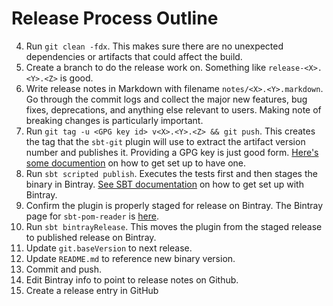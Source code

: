 # Release Process Outline


4. Run `git clean -fdx`. This makes sure there are no unexpected dependencies or artifacts that could affect the build.
1. Create a branch to do the release work on. Something like `release-<X>.<Y>.<Z>` is good.
2. Write release notes in Markdown with filename  `notes/<X>.<Y>.markdown`. Go through the commit logs and collect the major new features, bug fixes, deprecations, and anything else relevant to users. Making note of breaking changes is particularly important.
5. Run `git tag -u <GPG key id> v<X>.<Y>.<Z> && git push`. This creates the tag that the `sbt-git` plugin will use to extract the artifact version number and publishes it. Providing a GPG key is just good form. [Here's some documention](http://www.dewinter.com/gnupg_howto/english/GPGMiniHowto-3.html) on how to get set up to have one.
6. Run `sbt scripted publish`. Executes the tests first and then stages the binary in Bintray. [See SBT documentation](http://www.scala-sbt.org/0.13/docs/Bintray-For-Plugins.html) on how to get set up with Bintray. 
7. Confirm the plugin is properly staged for release on Bintray.  The Bintray page for `sbt-pom-reader` is [here](https://bintray.com/sbt/sbt-plugin-releases/sbt-pom-reader/view).
8. Run `sbt bintrayRelease`. This moves the plugin from the staged release to published release on Bintray.
9. Update `git.baseVersion` to next release.
10. Update `README.md` to reference new binary version.
11. Commit and push.
12. Edit Bintray info to point to release notes on Github.
13. Create a release entry in GitHub

